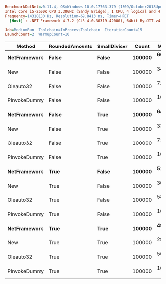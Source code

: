 ``` ini

BenchmarkDotNet=v0.11.4, OS=Windows 10.0.17763.379 (1809/October2018Update/Redstone5)
Intel Core i5-2500K CPU 3.30GHz (Sandy Bridge), 1 CPU, 4 logical and 4 physical cores
Frequency=14318180 Hz, Resolution=69.8413 ns, Timer=HPET
  [Host] : .NET Framework 4.7.2 (CLR 4.0.30319.42000), 64bit RyuJIT-v4.7.3362.0

Job=MediumRun  Toolchain=InProcessToolchain  IterationCount=15  
LaunchCount=2  WarmupCount=10  

```
|       Method | RoundedAmounts | SmallDivisor |  Count |     Mean |     Error |    StdDev |   Median |
|------------- |--------------- |------------- |------- |---------:|----------:|----------:|---------:|
| **NetFramework** |          **False** |        **False** | **100000** | **66.61 ms** | **0.4049 ms** | **0.5935 ms** | **66.74 ms** |
|          New |          False |        False | 100000 | 34.54 ms | 0.4598 ms | 0.6293 ms | 35.10 ms |
|    Oleauto32 |          False |        False | 100000 | 73.60 ms | 0.3111 ms | 0.4656 ms | 73.40 ms |
| PInvokeDummy |          False |        False | 100000 | 10.53 ms | 0.2141 ms | 0.3205 ms | 10.53 ms |
| **NetFramework** |          **False** |         **True** | **100000** | **64.17 ms** | **0.0127 ms** | **0.0182 ms** | **64.18 ms** |
|          New |          False |         True | 100000 | 33.42 ms | 0.1800 ms | 0.2694 ms | 33.35 ms |
|    Oleauto32 |          False |         True | 100000 | 71.96 ms | 0.0719 ms | 0.1076 ms | 71.96 ms |
| PInvokeDummy |          False |         True | 100000 | 10.60 ms | 0.0934 ms | 0.1340 ms | 10.61 ms |
| **NetFramework** |           **True** |        **False** | **100000** | **51.28 ms** | **0.4324 ms** | **0.6339 ms** | **50.86 ms** |
|          New |           True |        False | 100000 | 30.35 ms | 0.3327 ms | 0.4772 ms | 30.01 ms |
|    Oleauto32 |           True |        False | 100000 | 58.96 ms | 0.4103 ms | 0.6140 ms | 58.59 ms |
| PInvokeDummy |           True |        False | 100000 | 10.44 ms | 0.0773 ms | 0.1158 ms | 10.36 ms |
| **NetFramework** |           **True** |         **True** | **100000** | **49.91 ms** | **0.3660 ms** | **0.5249 ms** | **50.08 ms** |
|          New |           True |         True | 100000 | 29.80 ms | 0.2570 ms | 0.3341 ms | 29.81 ms |
|    Oleauto32 |           True |         True | 100000 | 56.63 ms | 0.2252 ms | 0.3230 ms | 56.54 ms |
| PInvokeDummy |           True |         True | 100000 | 10.30 ms | 0.0046 ms | 0.0069 ms | 10.29 ms |
